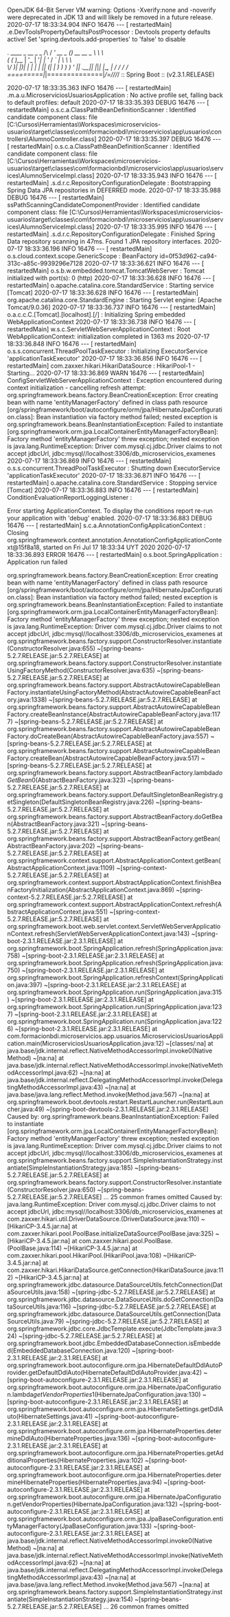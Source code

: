 OpenJDK 64-Bit Server VM warning: Options -Xverify:none and -noverify were deprecated in JDK 13 and will likely be removed in a future release.
2020-07-17 18:33:34.904  INFO 16476 --- [  restartedMain] .e.DevToolsPropertyDefaultsPostProcessor : Devtools property defaults active! Set 'spring.devtools.add-properties' to 'false' to disable

  .   ____          _            __ _ _
 /\\ / ___'_ __ _ _(_)_ __  __ _ \ \ \ \
( ( )\___ | '_ | '_| | '_ \/ _` | \ \ \ \
 \\/  ___)| |_)| | | | | || (_| |  ) ) ) )
  '  |____| .__|_| |_|_| |_\__, | / / / /
 =========|_|==============|___/=/_/_/_/
 :: Spring Boot ::        (v2.3.1.RELEASE)

2020-07-17 18:33:35.363  INFO 16476 --- [  restartedMain] .m.a.u.MicroserviciosUsuariosApplication : No active profile set, falling back to default profiles: default
2020-07-17 18:33:35.393 DEBUG 16476 --- [  restartedMain] o.s.c.a.ClassPathBeanDefinitionScanner   : Identified candidate component class: file [C:\Cursos\Herramientas\Workspaces\microservicios-usuarios\target\classes\com\formacionbdi\microservicios\app\usuarios\controllers\AlumnoController.class]
2020-07-17 18:33:35.397 DEBUG 16476 --- [  restartedMain] o.s.c.a.ClassPathBeanDefinitionScanner   : Identified candidate component class: file [C:\Cursos\Herramientas\Workspaces\microservicios-usuarios\target\classes\com\formacionbdi\microservicios\app\usuarios\services\AlumnoServiceImpl.class]
2020-07-17 18:33:35.943  INFO 16476 --- [  restartedMain] .s.d.r.c.RepositoryConfigurationDelegate : Bootstrapping Spring Data JPA repositories in DEFERRED mode.
2020-07-17 18:33:35.988 DEBUG 16476 --- [  restartedMain] ssPathScanningCandidateComponentProvider : Identified candidate component class: file [C:\Cursos\Herramientas\Workspaces\microservicios-usuarios\target\classes\com\formacionbdi\microservicios\app\usuarios\services\AlumnoServiceImpl.class]
2020-07-17 18:33:35.995  INFO 16476 --- [  restartedMain] .s.d.r.c.RepositoryConfigurationDelegate : Finished Spring Data repository scanning in 47ms. Found 1 JPA repository interfaces.
2020-07-17 18:33:36.196  INFO 16476 --- [  restartedMain] o.s.cloud.context.scope.GenericScope     : BeanFactory id=0f53d962-ca94-313c-a85c-9939296e7128
2020-07-17 18:33:36.621  INFO 16476 --- [  restartedMain] o.s.b.w.embedded.tomcat.TomcatWebServer  : Tomcat initialized with port(s): 0 (http)
2020-07-17 18:33:36.628  INFO 16476 --- [  restartedMain] o.apache.catalina.core.StandardService   : Starting service [Tomcat]
2020-07-17 18:33:36.628  INFO 16476 --- [  restartedMain] org.apache.catalina.core.StandardEngine  : Starting Servlet engine: [Apache Tomcat/9.0.36]
2020-07-17 18:33:36.737  INFO 16476 --- [  restartedMain] o.a.c.c.C.[Tomcat].[localhost].[/]       : Initializing Spring embedded WebApplicationContext
2020-07-17 18:33:36.738  INFO 16476 --- [  restartedMain] w.s.c.ServletWebServerApplicationContext : Root WebApplicationContext: initialization completed in 1363 ms
2020-07-17 18:33:36.848  INFO 16476 --- [  restartedMain] o.s.s.concurrent.ThreadPoolTaskExecutor  : Initializing ExecutorService 'applicationTaskExecutor'
2020-07-17 18:33:36.856  INFO 16476 --- [  restartedMain] com.zaxxer.hikari.HikariDataSource       : HikariPool-1 - Starting...
2020-07-17 18:33:36.869  WARN 16476 --- [  restartedMain] ConfigServletWebServerApplicationContext : Exception encountered during context initialization - cancelling refresh attempt: org.springframework.beans.factory.BeanCreationException: Error creating bean with name 'entityManagerFactory' defined in class path resource [org/springframework/boot/autoconfigure/orm/jpa/HibernateJpaConfiguration.class]: Bean instantiation via factory method failed; nested exception is org.springframework.beans.BeanInstantiationException: Failed to instantiate [org.springframework.orm.jpa.LocalContainerEntityManagerFactoryBean]: Factory method 'entityManagerFactory' threw exception; nested exception is java.lang.RuntimeException: Driver com.mysql.cj.jdbc.Driver claims to not accept jdbcUrl, jdbc:mysql//localhost:3306/db_microservicios_examenes
2020-07-17 18:33:36.869  INFO 16476 --- [  restartedMain] o.s.s.concurrent.ThreadPoolTaskExecutor  : Shutting down ExecutorService 'applicationTaskExecutor'
2020-07-17 18:33:36.871  INFO 16476 --- [  restartedMain] o.apache.catalina.core.StandardService   : Stopping service [Tomcat]
2020-07-17 18:33:36.883  INFO 16476 --- [  restartedMain] ConditionEvaluationReportLoggingListener : 

Error starting ApplicationContext. To display the conditions report re-run your application with 'debug' enabled.
2020-07-17 18:33:36.883 DEBUG 16476 --- [  restartedMain] s.c.a.AnnotationConfigApplicationContext : Closing org.springframework.context.annotation.AnnotationConfigApplicationContext@15f8a18, started on Fri Jul 17 18:33:34 UYT 2020
2020-07-17 18:33:36.893 ERROR 16476 --- [  restartedMain] o.s.boot.SpringApplication               : Application run failed

org.springframework.beans.factory.BeanCreationException: Error creating bean with name 'entityManagerFactory' defined in class path resource [org/springframework/boot/autoconfigure/orm/jpa/HibernateJpaConfiguration.class]: Bean instantiation via factory method failed; nested exception is org.springframework.beans.BeanInstantiationException: Failed to instantiate [org.springframework.orm.jpa.LocalContainerEntityManagerFactoryBean]: Factory method 'entityManagerFactory' threw exception; nested exception is java.lang.RuntimeException: Driver com.mysql.cj.jdbc.Driver claims to not accept jdbcUrl, jdbc:mysql//localhost:3306/db_microservicios_examenes
	at org.springframework.beans.factory.support.ConstructorResolver.instantiate(ConstructorResolver.java:655) ~[spring-beans-5.2.7.RELEASE.jar:5.2.7.RELEASE]
	at org.springframework.beans.factory.support.ConstructorResolver.instantiateUsingFactoryMethod(ConstructorResolver.java:635) ~[spring-beans-5.2.7.RELEASE.jar:5.2.7.RELEASE]
	at org.springframework.beans.factory.support.AbstractAutowireCapableBeanFactory.instantiateUsingFactoryMethod(AbstractAutowireCapableBeanFactory.java:1338) ~[spring-beans-5.2.7.RELEASE.jar:5.2.7.RELEASE]
	at org.springframework.beans.factory.support.AbstractAutowireCapableBeanFactory.createBeanInstance(AbstractAutowireCapableBeanFactory.java:1177) ~[spring-beans-5.2.7.RELEASE.jar:5.2.7.RELEASE]
	at org.springframework.beans.factory.support.AbstractAutowireCapableBeanFactory.doCreateBean(AbstractAutowireCapableBeanFactory.java:557) ~[spring-beans-5.2.7.RELEASE.jar:5.2.7.RELEASE]
	at org.springframework.beans.factory.support.AbstractAutowireCapableBeanFactory.createBean(AbstractAutowireCapableBeanFactory.java:517) ~[spring-beans-5.2.7.RELEASE.jar:5.2.7.RELEASE]
	at org.springframework.beans.factory.support.AbstractBeanFactory.lambda$doGetBean$0(AbstractBeanFactory.java:323) ~[spring-beans-5.2.7.RELEASE.jar:5.2.7.RELEASE]
	at org.springframework.beans.factory.support.DefaultSingletonBeanRegistry.getSingleton(DefaultSingletonBeanRegistry.java:226) ~[spring-beans-5.2.7.RELEASE.jar:5.2.7.RELEASE]
	at org.springframework.beans.factory.support.AbstractBeanFactory.doGetBean(AbstractBeanFactory.java:321) ~[spring-beans-5.2.7.RELEASE.jar:5.2.7.RELEASE]
	at org.springframework.beans.factory.support.AbstractBeanFactory.getBean(AbstractBeanFactory.java:202) ~[spring-beans-5.2.7.RELEASE.jar:5.2.7.RELEASE]
	at org.springframework.context.support.AbstractApplicationContext.getBean(AbstractApplicationContext.java:1109) ~[spring-context-5.2.7.RELEASE.jar:5.2.7.RELEASE]
	at org.springframework.context.support.AbstractApplicationContext.finishBeanFactoryInitialization(AbstractApplicationContext.java:869) ~[spring-context-5.2.7.RELEASE.jar:5.2.7.RELEASE]
	at org.springframework.context.support.AbstractApplicationContext.refresh(AbstractApplicationContext.java:551) ~[spring-context-5.2.7.RELEASE.jar:5.2.7.RELEASE]
	at org.springframework.boot.web.servlet.context.ServletWebServerApplicationContext.refresh(ServletWebServerApplicationContext.java:143) ~[spring-boot-2.3.1.RELEASE.jar:2.3.1.RELEASE]
	at org.springframework.boot.SpringApplication.refresh(SpringApplication.java:758) ~[spring-boot-2.3.1.RELEASE.jar:2.3.1.RELEASE]
	at org.springframework.boot.SpringApplication.refresh(SpringApplication.java:750) ~[spring-boot-2.3.1.RELEASE.jar:2.3.1.RELEASE]
	at org.springframework.boot.SpringApplication.refreshContext(SpringApplication.java:397) ~[spring-boot-2.3.1.RELEASE.jar:2.3.1.RELEASE]
	at org.springframework.boot.SpringApplication.run(SpringApplication.java:315) ~[spring-boot-2.3.1.RELEASE.jar:2.3.1.RELEASE]
	at org.springframework.boot.SpringApplication.run(SpringApplication.java:1237) ~[spring-boot-2.3.1.RELEASE.jar:2.3.1.RELEASE]
	at org.springframework.boot.SpringApplication.run(SpringApplication.java:1226) ~[spring-boot-2.3.1.RELEASE.jar:2.3.1.RELEASE]
	at com.formacionbdi.microservicios.app.usuarios.MicroserviciosUsuariosApplication.main(MicroserviciosUsuariosApplication.java:12) ~[classes/:na]
	at java.base/jdk.internal.reflect.NativeMethodAccessorImpl.invoke0(Native Method) ~[na:na]
	at java.base/jdk.internal.reflect.NativeMethodAccessorImpl.invoke(NativeMethodAccessorImpl.java:62) ~[na:na]
	at java.base/jdk.internal.reflect.DelegatingMethodAccessorImpl.invoke(DelegatingMethodAccessorImpl.java:43) ~[na:na]
	at java.base/java.lang.reflect.Method.invoke(Method.java:567) ~[na:na]
	at org.springframework.boot.devtools.restart.RestartLauncher.run(RestartLauncher.java:49) ~[spring-boot-devtools-2.3.1.RELEASE.jar:2.3.1.RELEASE]
Caused by: org.springframework.beans.BeanInstantiationException: Failed to instantiate [org.springframework.orm.jpa.LocalContainerEntityManagerFactoryBean]: Factory method 'entityManagerFactory' threw exception; nested exception is java.lang.RuntimeException: Driver com.mysql.cj.jdbc.Driver claims to not accept jdbcUrl, jdbc:mysql//localhost:3306/db_microservicios_examenes
	at org.springframework.beans.factory.support.SimpleInstantiationStrategy.instantiate(SimpleInstantiationStrategy.java:185) ~[spring-beans-5.2.7.RELEASE.jar:5.2.7.RELEASE]
	at org.springframework.beans.factory.support.ConstructorResolver.instantiate(ConstructorResolver.java:650) ~[spring-beans-5.2.7.RELEASE.jar:5.2.7.RELEASE]
	... 25 common frames omitted
Caused by: java.lang.RuntimeException: Driver com.mysql.cj.jdbc.Driver claims to not accept jdbcUrl, jdbc:mysql//localhost:3306/db_microservicios_examenes
	at com.zaxxer.hikari.util.DriverDataSource.<init>(DriverDataSource.java:110) ~[HikariCP-3.4.5.jar:na]
	at com.zaxxer.hikari.pool.PoolBase.initializeDataSource(PoolBase.java:325) ~[HikariCP-3.4.5.jar:na]
	at com.zaxxer.hikari.pool.PoolBase.<init>(PoolBase.java:114) ~[HikariCP-3.4.5.jar:na]
	at com.zaxxer.hikari.pool.HikariPool.<init>(HikariPool.java:108) ~[HikariCP-3.4.5.jar:na]
	at com.zaxxer.hikari.HikariDataSource.getConnection(HikariDataSource.java:112) ~[HikariCP-3.4.5.jar:na]
	at org.springframework.jdbc.datasource.DataSourceUtils.fetchConnection(DataSourceUtils.java:158) ~[spring-jdbc-5.2.7.RELEASE.jar:5.2.7.RELEASE]
	at org.springframework.jdbc.datasource.DataSourceUtils.doGetConnection(DataSourceUtils.java:116) ~[spring-jdbc-5.2.7.RELEASE.jar:5.2.7.RELEASE]
	at org.springframework.jdbc.datasource.DataSourceUtils.getConnection(DataSourceUtils.java:79) ~[spring-jdbc-5.2.7.RELEASE.jar:5.2.7.RELEASE]
	at org.springframework.jdbc.core.JdbcTemplate.execute(JdbcTemplate.java:324) ~[spring-jdbc-5.2.7.RELEASE.jar:5.2.7.RELEASE]
	at org.springframework.boot.jdbc.EmbeddedDatabaseConnection.isEmbedded(EmbeddedDatabaseConnection.java:120) ~[spring-boot-2.3.1.RELEASE.jar:2.3.1.RELEASE]
	at org.springframework.boot.autoconfigure.orm.jpa.HibernateDefaultDdlAutoProvider.getDefaultDdlAuto(HibernateDefaultDdlAutoProvider.java:42) ~[spring-boot-autoconfigure-2.3.1.RELEASE.jar:2.3.1.RELEASE]
	at org.springframework.boot.autoconfigure.orm.jpa.HibernateJpaConfiguration.lambda$getVendorProperties$1(HibernateJpaConfiguration.java:130) ~[spring-boot-autoconfigure-2.3.1.RELEASE.jar:2.3.1.RELEASE]
	at org.springframework.boot.autoconfigure.orm.jpa.HibernateSettings.getDdlAuto(HibernateSettings.java:41) ~[spring-boot-autoconfigure-2.3.1.RELEASE.jar:2.3.1.RELEASE]
	at org.springframework.boot.autoconfigure.orm.jpa.HibernateProperties.determineDdlAuto(HibernateProperties.java:136) ~[spring-boot-autoconfigure-2.3.1.RELEASE.jar:2.3.1.RELEASE]
	at org.springframework.boot.autoconfigure.orm.jpa.HibernateProperties.getAdditionalProperties(HibernateProperties.java:102) ~[spring-boot-autoconfigure-2.3.1.RELEASE.jar:2.3.1.RELEASE]
	at org.springframework.boot.autoconfigure.orm.jpa.HibernateProperties.determineHibernateProperties(HibernateProperties.java:94) ~[spring-boot-autoconfigure-2.3.1.RELEASE.jar:2.3.1.RELEASE]
	at org.springframework.boot.autoconfigure.orm.jpa.HibernateJpaConfiguration.getVendorProperties(HibernateJpaConfiguration.java:132) ~[spring-boot-autoconfigure-2.3.1.RELEASE.jar:2.3.1.RELEASE]
	at org.springframework.boot.autoconfigure.orm.jpa.JpaBaseConfiguration.entityManagerFactory(JpaBaseConfiguration.java:133) ~[spring-boot-autoconfigure-2.3.1.RELEASE.jar:2.3.1.RELEASE]
	at java.base/jdk.internal.reflect.NativeMethodAccessorImpl.invoke0(Native Method) ~[na:na]
	at java.base/jdk.internal.reflect.NativeMethodAccessorImpl.invoke(NativeMethodAccessorImpl.java:62) ~[na:na]
	at java.base/jdk.internal.reflect.DelegatingMethodAccessorImpl.invoke(DelegatingMethodAccessorImpl.java:43) ~[na:na]
	at java.base/java.lang.reflect.Method.invoke(Method.java:567) ~[na:na]
	at org.springframework.beans.factory.support.SimpleInstantiationStrategy.instantiate(SimpleInstantiationStrategy.java:154) ~[spring-beans-5.2.7.RELEASE.jar:5.2.7.RELEASE]
	... 26 common frames omitted
